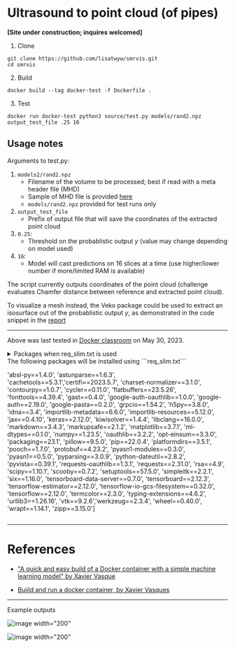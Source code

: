 # Ultrasound to point cloud (of pipes)

**[Site under construction; inquires welcomed]**

1. Clone
```
git clone https://github.com/lisatwyw/smrvis.git
cd smrvis
```

2. Build 
```
docker build --tag docker-test -f Dockerfile .
```
 
3. Test

```
docker run docker-test python3 source/test.py models/rand2.npz output_test_file .25 16
```

## Usage notes

Arguments to test.py:
1) ```models2/rand2.npz``` 
   - Filename of the volume to be processed; best if read with a meta header file (MHD) 
   - Sample of MHD file is provided [here](samples/scan_001.mhd) 
   - ```models/rand2.npz``` provided for test runs only   
2) ```output_test_file``` 
   - Prefix of output file that will save the coordinates of the extracted point cloud
3) ```0.25```: 
   - Threshold on the probablistic output $y$ (value may change depending on model used)
4) ```16```:
   - Model will cast predictions on 16 slices at a time (use higher/lower number if more/limited RAM is available)

The script currently outputs coordinates of the point cloud (challenge evaluates Chamfer distance between reference and extracted point cloud).

To visualize a mesh instead, the Veko package could be used to extract an isosurface out of the probablistic output $y$, as demonstrated in the code snippet in the [report](log/Report.pdf) 


***

Above was last tested in [Docker classroom](https://training.play-with-docker.com/beginner-linux/) on May 30, 2023. 

<details>
<summary>Packages when req_slim.txt is used<summary>
 The following packages will be installed using ```req_slim.txt```

'absl-py==1.4.0', 'astunparse==1.6.3', 'cachetools==5.3.1','certifi==2023.5.7', 'charset-normalizer==3.1.0', 'contourpy==1.0.7', 'cycler==0.11.0', 'flatbuffers==23.5.26', 'fonttools==4.39.4', 'gast==0.4.0', 'google-auth-oauthlib==1.0.0', 'google-auth==2.19.0', 'google-pasta==0.2.0', 'grpcio==1.54.2', 'h5py==3.8.0', 'idna==3.4', 'importlib-metadata==6.6.0', 'importlib-resources==5.12.0', 'jax==0.4.10', 'keras==2.12.0', 'kiwisolver==1.4.4', 'libclang==16.0.0', 'markdown==3.4.3', 'markupsafe==2.1.2', 'matplotlib==3.7.1', 'ml-dtypes==0.1.0', 'numpy==1.23.5', 'oauthlib==3.2.2', 'opt-einsum==3.3.0', 'packaging==23.1', 'pillow==9.5.0', 'pip==22.0.4', 'platformdirs==3.5.1', 'pooch==1.7.0', 'protobuf==4.23.2', 'pyasn1-modules==0.3.0', 'pyasn1==0.5.0', 'pyparsing==3.0.9', 'python-dateutil==2.8.2', 'pyvista==0.39.1', 'requests-oauthlib==1.3.1', 'requests==2.31.0', 'rsa==4.9', 'scipy==1.10.1', 'scooby==0.7.2', 'setuptools==57.5.0', 'simpleitk==2.2.1', 'six==1.16.0', 'tensorboard-data-server==0.7.0', 'tensorboard==2.12.3', 'tensorflow-estimator==2.12.0', 'tensorflow-io-gcs-filesystem==0.32.0', 'tensorflow==2.12.0', 'termcolor==2.3.0', 'typing-extensions==4.6.2', 'urllib3==1.26.16', 'vtk==9.2.6','werkzeug==2.3.4', 'wheel==0.40.0', 'wrapt==1.14.1', 'zipp==3.15.0']
 </details>
 
***

# References  

- ["A quick and easy build of a Docker container with a simple machine learning model" by Xavier Vasque](https://towardsdatascience.com/build-and-run-a-docker-container-for-your-machine-learning-model-60209c2d7a7f)

- [Buiild and run a docker container, by Xavier Vasques](https://towardsdatascience.com/build-and-run-a-docker-container-for-your-machine-learning-model-60209c2d7a7f)



***

Example outputs

![image width="200"](https://github.com/lisatwyw/test/assets/38703113/ba3e3b5e-f6e2-48d8-b2aa-76a5481a163c)

![image width="200"](https://github.com/lisatwyw/test/assets/38703113/d8a59e61-32c7-4ee7-aa99-ff2b38afb5c2)


